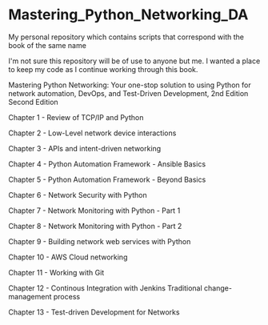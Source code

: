 # Mastering_Python_Networking_DA
My personal repository which contains scripts that correspond with the book of the same name

I'm not sure this repository will be of use to anyone but me. I wanted a place to keep my code as I continue working through this book.

Mastering Python Networking: Your one-stop solution to using Python for network automation, DevOps, and Test-Driven Development, 2nd Edition Second Edition

Chapter 1 - Review of TCP/IP and Python

Chapter 2 - Low-Level network device interactions

Chapter 3 - APIs and intent-driven networking

Chapter 4 - Python Automation Framework - Ansible Basics

Chapter 5 - Python Automation Framework - Beyond Basics

Chapter 6 - Network Security with Python

Chapter 7 - Network Monitoring with Python - Part 1

Chapter 8 - Network Monitoring with Python - Part 2

Chapter 9 - Building network web services with Python

Chapter 10 - AWS Cloud networking

Chapter 11 - Working with Git

Chapter 12 - Continous Integration with Jenkins Traditional change-management process

Chapter 13 - Test-driven Development for Networks
